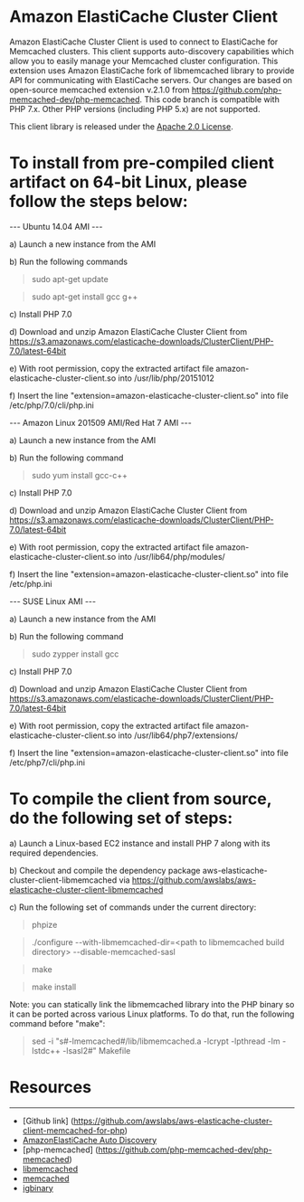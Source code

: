 # Amazon ElastiCache Cluster Client

Amazon ElastiCache Cluster Client is used to connect to ElastiCache for Memcached clusters. This client supports auto-discovery capabilities which allow you to easily manage your Memcached cluster configuration. This extension uses Amazon ElastiCache fork of libmemcached library to provide API for communicating with ElastiCache servers. Our changes are based on open-source memcached extension v.2.1.0 from https://github.com/php-memcached-dev/php-memcached. This code branch is compatible with PHP 7.x. Other PHP versions (including PHP 5.x) are not supported. 

This client library is released under the [Apache 2.0 License](http://aws.amazon.com/apache-2-0/).

# To install from pre-compiled client artifact on 64-bit Linux, please follow the steps below:

--- Ubuntu 14.04 AMI ---

a) Launch a new instance from the AMI

b) Run the following commands

> sudo apt-get update

> sudo apt-get install gcc g++

c) Install PHP 7.0

d) Download and unzip Amazon ElastiCache Cluster Client from https://s3.amazonaws.com/elasticache-downloads/ClusterClient/PHP-7.0/latest-64bit

e) With root permission, copy the extracted artifact file amazon-elasticache-cluster-client.so into /usr/lib/php/20151012

f) Insert the line "extension=amazon-elasticache-cluster-client.so" into file /etc/php/7.0/cli/php.ini

--- Amazon Linux 201509 AMI/Red Hat 7 AMI ---

a) Launch a new instance from the AMI

b) Run the following command

> sudo yum install gcc-c++

c) Install PHP 7.0

d) Download and unzip Amazon ElastiCache Cluster Client from https://s3.amazonaws.com/elasticache-downloads/ClusterClient/PHP-7.0/latest-64bit

e) With root permission, copy the extracted artifact file amazon-elasticache-cluster-client.so into /usr/lib64/php/modules/

f) Insert the line "extension=amazon-elasticache-cluster-client.so" into file /etc/php.ini

--- SUSE Linux AMI ---

a) Launch a new instance from the AMI

b) Run the following command

> sudo zypper install gcc

c) Install PHP 7.0

d) Download and unzip Amazon ElastiCache Cluster Client from https://s3.amazonaws.com/elasticache-downloads/ClusterClient/PHP-7.0/latest-64bit

e) With root permission, copy the extracted artifact file amazon-elasticache-cluster-client.so into /usr/lib64/php7/extensions/

f) Insert the line "extension=amazon-elasticache-cluster-client.so" into file /etc/php7/cli/php.ini

# To compile the client from source, do the following set of steps:

a) Launch a Linux-based EC2 instance and install PHP 7 along with its required dependencies. 

b) Checkout and compile the dependency package aws-elasticache-cluster-client-libmemcached via https://github.com/awslabs/aws-elasticache-cluster-client-libmemcached

c) Run the following set of commands under the current directory:

> phpize

> ./configure --with-libmemcached-dir=&lt;path to libmemcached build directory&gt; --disable-memcached-sasl

> make

> make install

Note: you can statically link the libmemcached library into the PHP binary so it can be ported across various Linux platforms. To do that, run the following command before "make":

> sed -i "s#-lmemcached#<libmemcached build directory>\/lib\/libmemcached.a -lcrypt -lpthread -lm -lstdc++ -lsasl2#" Makefile

# Resources
---------
 * [Github link] (https://github.com/awslabs/aws-elasticache-cluster-client-memcached-for-php)
 * [AmazonElastiCache Auto Discovery](http://docs.amazonwebservices.com/AmazonElastiCache/latest/UserGuide/AutoDiscovery.html)
 * [php-memcached] (https://github.com/php-memcached-dev/php-memcached)
 * [libmemcached](http://tangent.org/552/libmemcached.html)
 * [memcached](http://www.danga.com/memcached/)
 * [igbinary](https://github.com/phadej/igbinary/)
